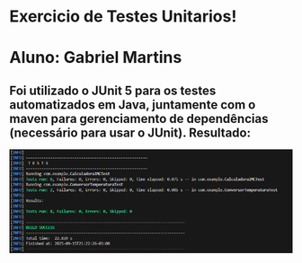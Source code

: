 # Exercicio de Testes Unitarios!
# Aluno: Gabriel Martins

## Foi utilizado o JUnit 5 para os testes automatizados em Java, juntamente com o maven para gerenciamento de dependências (necessário para usar o JUnit). Resultado:

![resultado](test.png)
